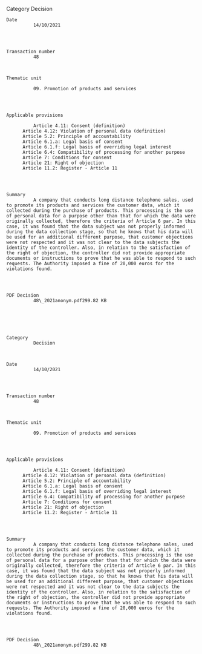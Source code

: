 Category
              Decision
          

  
    Date
              14/10/2021

          

  
    Transaction number
              48
          

  
    Thematic unit
          
              09. Promotion of products and services
              
      

  
    Applicable provisions
          
              Article 4.11: Consent (definition)
          Article 4.12: Violation of personal data (definition)
          Article 5.2: Principle of accountability
          Article 6.1.a: Legal basis of consent
          Article 6.1.f: Legal basis of overriding legal interest
          Article 6.4: Compatibility of processing for another purpose
          Article 7: Conditions for consent
          Article 21: Right of objection
          Article 11.2: Register - Article 11
              
      

  
    Summary
              A company that conducts long distance telephone sales, used to promote its products and services the customer data, which it collected during the purchase of products. This processing is the use of personal data for a purpose other than that for which the data were originally collected, therefore the criteria of Article 6 par. In this case, it was found that the data subject was not properly informed during the data collection stage, so that he knows that his data will be used for an additional different purpose, that customer objections were not respected and it was not clear to the data subjects the identity of the controller. Also, in relation to the satisfaction of the right of objection, the controller did not provide appropriate documents or instructions to prove that he was able to respond to such requests. The Authority imposed a fine of 20,000 euros for the violations found.

          

  
    PDF Decision
              48\_2021anonym.pdf299.82 KB
          

  

    
  
    Category
              Decision
          

  
    Date
              14/10/2021

          

  
    Transaction number
              48
          

  
    Thematic unit
          
              09. Promotion of products and services
              
      

  
    Applicable provisions
          
              Article 4.11: Consent (definition)
          Article 4.12: Violation of personal data (definition)
          Article 5.2: Principle of accountability
          Article 6.1.a: Legal basis of consent
          Article 6.1.f: Legal basis of overriding legal interest
          Article 6.4: Compatibility of processing for another purpose
          Article 7: Conditions for consent
          Article 21: Right of objection
          Article 11.2: Register - Article 11
              
      

  
    Summary
              A company that conducts long distance telephone sales, used to promote its products and services the customer data, which it collected during the purchase of products. This processing is the use of personal data for a purpose other than that for which the data were originally collected, therefore the criteria of Article 6 par. In this case, it was found that the data subject was not properly informed during the data collection stage, so that he knows that his data will be used for an additional different purpose, that customer objections were not respected and it was not clear to the data subjects the identity of the controller. Also, in relation to the satisfaction of the right of objection, the controller did not provide appropriate documents or instructions to prove that he was able to respond to such requests. The Authority imposed a fine of 20,000 euros for the violations found.

          

  
    PDF Decision
              48\_2021anonym.pdf299.82 KB
